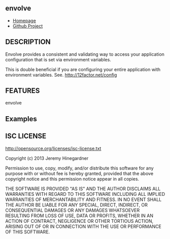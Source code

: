 ## envolve

* [Homepage](https://github.com/copiousfreetime/envolve/)
* [Github Project](https://github.com/copiousfreetime/envolve)

## DESCRIPTION

Envolve provides a consistent and validating way to access your application
configuration that is set via environment variables.

This is double beneficial if you are configuring your entire application with
environment variables. See. http://12factor.net/config

## FEATURES

  envolve

## Examples

## ISC LICENSE

http://opensource.org/licenses/isc-license.txt

Copyright (c) 2013 Jeremy Hinegardner

Permission to use, copy, modify, and/or distribute this software for any
purpose with or without fee is hereby granted, provided that the above
copyright notice
and this permission notice appear in all copies.

THE SOFTWARE IS PROVIDED "AS IS" AND THE AUTHOR DISCLAIMS ALL WARRANTIES
WITH REGARD TO THIS SOFTWARE INCLUDING ALL IMPLIED WARRANTIES OF
MERCHANTABILITY AND FITNESS. IN NO EVENT SHALL THE AUTHOR BE LIABLE FOR
ANY SPECIAL, DIRECT, INDIRECT, OR CONSEQUENTIAL DAMAGES OR ANY DAMAGES
WHATSOEVER RESULTING FROM LOSS OF USE, DATA OR PROFITS, WHETHER IN AN
ACTION OF CONTRACT, NEGLIGENCE OR OTHER TORTIOUS ACTION, ARISING OUT OF
OR IN CONNECTION WITH THE USE OR PERFORMANCE OF THIS SOFTWARE.

